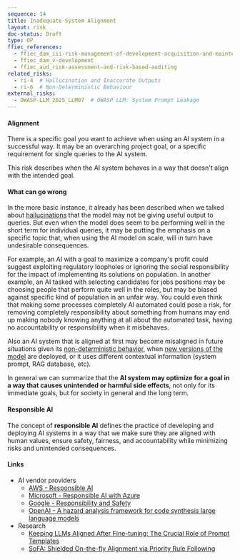 ```yaml
---
sequence: 14
title: Inadequate System Alignment
layout: risk
doc-status: Draft
type: OP
ffiec_references:
  - ffiec_dam_iii-risk-management-of-development-acquisition-and-maintenance
  - ffiec_dam_v-development
  - ffiec_aud_risk-assessment-and-risk-based-auditing
related_risks:
  - ri-4  # Hallucination and Inaccurate Outputs
  - ri-6  # Non-Deterministic Behaviour
external_risks:
  - OWASP-LLM_2025_LLM07  # OWASP LLM: System Prompt Leakage
---
```


#### Alignment

There is a specific goal you want to achieve when using an AI system in a successful way. It may be an overarching project goal, or a specific requirement for single queries to the AI system. 

This risk describes when the AI system behaves in a way that doesn't align with the intended goal.


#### What can go wrong

In the more basic instance, it already has been described when we talked about [hallucinations](#TR-14) that the model may not be giving useful output to queries. But even when the model does seem to be performing well in the short term for individual queries, it may be putting the emphasis on a specific topic that, when using the AI model on scale, will in turn have undesirable consequences.

For example, an AI with a goal to maximize a company's profit could suggest exploiting regulatory loopholes or ignoring the social responsibility for the impact of implementing its solutions on population. In another example, an AI tasked with selecting candidates for jobs positions may be choosing people that perform quite well in the roles, but may be biased against specific kind of population in an unfair way. You could even think that making some processes completely AI automated could pose a risk, for removing completely responsibility about something from humans may end up making nobody knowing anything at all about the automated task, having no accountability or responsibility when it misbehaves.

Also an AI system that is aligned at first may become misaligned in future situations given its [non-deterministic behavior](#TR-6), when [new versions of the model](#TR-11) are deployed, or it uses different contextual information (system prompt, RAG database, etc).

In general we can summarize that the **AI system may optimize for a goal in a way that causes unintended or harmful side effects**, not only for its immediate goals, but for society in general and the long term.

#### Responsible AI

The concept of **responsible AI** defines the practice of developing and deploying AI systems in a way that we make sure they are aligned with human values, ensure safety, fairness, and accountability while minimizing risks and unintended consequences.

#### Links


* AI vendor providers
  * [AWS - Responsible AI](https://aws.amazon.com/machine-learning/responsible-ai/)
  * [Microsoft - Responsible AI with Azure](https://azure.microsoft.com/en-us/solutions/ai/responsible-ai-with-azure)
  * [Google - Responsibility and Safety](https://deepmind.google/about/responsibility-safety/)
  * [OpenAI - A hazard analysis framework for code synthesis large language models](https://openai.com/research/a-hazard-analysis-framework-for-code-synthesis-large-language-models) 
* Research
  * [Keeping LLMs Aligned After Fine-tuning: The Crucial Role of Prompt Templates](https://arxiv.org/abs/2402.18540)
  * [SoFA: Shielded On-the-fly Alignment via Priority Rule Following](https://arxiv.org/abs/2402.17358)

